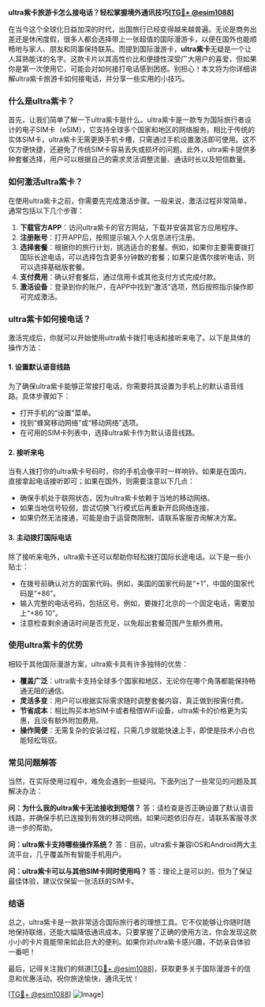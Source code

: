 **ultra紫卡旅游卡怎么接电话？轻松掌握境外通讯技巧[[TG💪+ @esim1088](https://t.me/s/esim1088)]**

在当今这个全球化日益加深的时代，出国旅行已经变得越来越普遍。无论是商务出差还是休闲度假，很多人都会选择带上一张超值的国际漫游卡，以便在国外也能顺畅地与家人、朋友和同事保持联系。而提到国际漫游卡，**ultra紫卡**无疑是一个让人耳熟能详的名字。这款卡片以其高性价比和便捷性深受广大用户的喜爱，但如果你是第一次使用它，可能会对如何接打电话感到困惑。别担心！本文将为你详细讲解ultra紫卡旅游卡如何接电话，并分享一些实用的小技巧。

### **什么是ultra紫卡？**
首先，让我们简单了解一下ultra紫卡是什么。ultra紫卡是一款专为国际旅行者设计的电子SIM卡（eSIM），它支持全球多个国家和地区的网络服务。相比于传统的实体SIM卡，ultra紫卡无需更换手机卡槽，只需通过手机设置激活即可使用。这不仅方便快捷，还避免了传统SIM卡容易丢失或损坏的问题。此外，ultra紫卡提供多种套餐选择，用户可以根据自己的需求灵活调整流量、通话时长以及短信数量。

### **如何激活ultra紫卡？**
在使用ultra紫卡之前，你需要先完成激活步骤。一般来说，激活过程非常简单，通常包括以下几个步骤：

1. **下载官方APP**：访问ultra紫卡的官方网站，下载并安装其官方应用程序。
2. **注册账号**：打开APP后，按照提示输入个人信息进行注册。
3. **选择套餐**：根据你的旅行计划，挑选适合的套餐。例如，如果你主要需要拨打国际长途电话，可以选择包含更多分钟数的套餐；如果只是偶尔接听电话，则可以选择基础版套餐。
4. **支付费用**：确认好套餐后，通过信用卡或其他支付方式完成付款。
5. **激活设备**：登录到你的账户，在APP中找到“激活”选项，然后按照指示操作即可完成激活。

### **ultra紫卡如何接电话？**
激活完成后，你就可以开始使用ultra紫卡拨打电话和接听来电了。以下是具体的操作方法：

#### **1. 设置默认语音线路**
为了确保ultra紫卡能够正常接打电话，你需要将其设置为手机上的默认语音线路。具体步骤如下：
- 打开手机的“设置”菜单。
- 找到“蜂窝移动网络”或“移动网络”选项。
- 在可用的SIM卡列表中，选择ultra紫卡作为默认语音线路。

#### **2. 接听来电**
当有人拨打你的ultra紫卡号码时，你的手机会像平时一样响铃。如果是在国内，直接拿起电话接听即可；如果在国外，则需要注意以下几点：
- 确保手机处于联网状态，因为ultra紫卡依赖于当地的移动网络。
- 如果当地信号较弱，尝试切换飞行模式后再重新开启网络连接。
- 如果仍然无法接通，可能是由于运营商限制，请联系客服咨询解决方案。

#### **3. 主动拨打国际电话**
除了接听来电外，ultra紫卡还可以帮助你轻松拨打国际长途电话。以下是一些小贴士：
- 在拨号前确认对方的国家代码。例如，美国的国家代码是“+1”，中国的国家代码是“+86”。
- 输入完整的电话号码，包括区号。例如，要拨打北京的一个固定电话，需要加上“+86 10”。
- 注意检查剩余通话时间是否充足，以免超出套餐范围产生额外费用。

### **使用ultra紫卡的优势**
相较于其他国际漫游方案，ultra紫卡具有许多独特的优势：

- **覆盖广泛**：ultra紫卡支持全球多个国家和地区，无论你在哪个角落都能保持畅通无阻的通信。
- **灵活多变**：用户可以根据实际需求随时调整套餐内容，真正做到按需付费。
- **节省成本**：相比购买本地SIM卡或者租借WiFi设备，ultra紫卡的价格更为实惠，且没有额外附加费用。
- **操作简便**：无需复杂的安装过程，只需几步就能快速上手，即使是技术小白也能轻松驾驭。

### **常见问题解答**
当然，在实际使用过程中，难免会遇到一些疑问。下面列出了一些常见的问题及其解决办法：

**问：为什么我的ultra紫卡无法接收到短信？**
答：请检查是否正确设置了默认语音线路，并确保手机已连接到有效的移动网络。如果问题依旧存在，请联系客服寻求进一步的帮助。

**问：ultra紫卡支持哪些操作系统？**
答：目前，ultra紫卡兼容iOS和Android两大主流平台，几乎覆盖所有智能手机用户。

**问：ultra紫卡可以与其他SIM卡同时使用吗？**
答：理论上是可以的，但为了保证最佳体验，建议仅保留一张活跃的SIM卡。

### **结语**
总之，ultra紫卡是一款非常适合国际旅行者的理想工具。它不仅能够让你随时随地保持联络，还能大幅降低通讯成本。只要掌握了正确的使用方法，你会发现这款小小的卡片竟能带来如此巨大的便利。如果你对ultra紫卡感兴趣，不妨亲自体验一番吧！

最后，记得关注我们的频道[[TG💪+ @esim1088](https://t.me/s/esim1088)]，获取更多关于国际漫游卡的信息和优惠活动。祝你旅途愉快，通讯无忧！

[[TG💪+ @esim1088](https://t.me/s/esim1088)] ![Image](https://i.postimg.cc/4NQfJmqS/Snipaste-2025-05-13-00-14-12.png)]